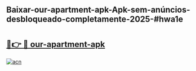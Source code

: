 ## Baixar-our-apartment-apk-Apk-sem-anúncios-desbloqueado-completamente-2025-#hwa1e

# <h2><a href="https://ainizakaria.my?title=our-apartment-apk&ref=20M">🔗👉 🔴 our-apartment-apk</a></h2>

[![acn](https://github.com/user-attachments/assets/0f9c940e-d8b0-45ae-aac7-cd30a18b3e1c)](https://ainizakaria.my?title=our-apartment-apk&ref=20M)

